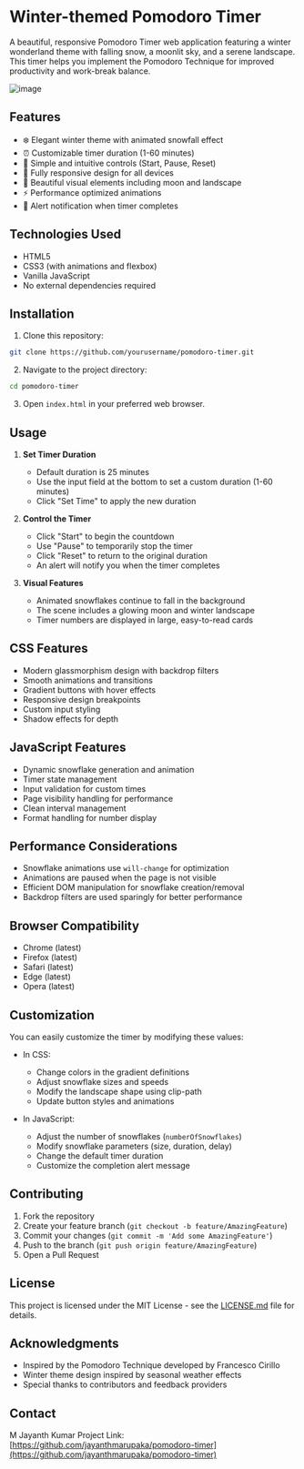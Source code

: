 # Winter-themed Pomodoro Timer

A beautiful, responsive Pomodoro Timer web application featuring a winter wonderland theme with falling snow, a moonlit sky, and a serene landscape. This timer helps you implement the Pomodoro Technique for improved productivity and work-break balance.

![image](https://github.com/user-attachments/assets/9d95376f-a6d1-4b01-920f-20de8526e81b)

## Features

- ❄️ Elegant winter theme with animated snowfall effect
- ⏰ Customizable timer duration (1-60 minutes)
- 🎯 Simple and intuitive controls (Start, Pause, Reset)
- 📱 Fully responsive design for all devices
- 🌙 Beautiful visual elements including moon and landscape
- ⚡ Performance optimized animations
- 🔔 Alert notification when timer completes

## Technologies Used

- HTML5
- CSS3 (with animations and flexbox)
- Vanilla JavaScript
- No external dependencies required

## Installation

1. Clone this repository:
```bash
git clone https://github.com/yourusername/pomodoro-timer.git
```

2. Navigate to the project directory:
```bash
cd pomodoro-timer
```

3. Open `index.html` in your preferred web browser.

## Usage

1. **Set Timer Duration**
   - Default duration is 25 minutes
   - Use the input field at the bottom to set a custom duration (1-60 minutes)
   - Click "Set Time" to apply the new duration

2. **Control the Timer**
   - Click "Start" to begin the countdown
   - Use "Pause" to temporarily stop the timer
   - Click "Reset" to return to the original duration
   - An alert will notify you when the timer completes

3. **Visual Features**
   - Animated snowflakes continue to fall in the background
   - The scene includes a glowing moon and winter landscape
   - Timer numbers are displayed in large, easy-to-read cards

## CSS Features

- Modern glassmorphism design with backdrop filters
- Smooth animations and transitions
- Gradient buttons with hover effects
- Responsive design breakpoints
- Custom input styling
- Shadow effects for depth

## JavaScript Features

- Dynamic snowflake generation and animation
- Timer state management
- Input validation for custom times
- Page visibility handling for performance
- Clean interval management
- Format handling for number display

## Performance Considerations

- Snowflake animations use `will-change` for optimization
- Animations are paused when the page is not visible
- Efficient DOM manipulation for snowflake creation/removal
- Backdrop filters are used sparingly for better performance

## Browser Compatibility

- Chrome (latest)
- Firefox (latest)
- Safari (latest)
- Edge (latest)
- Opera (latest)

## Customization

You can easily customize the timer by modifying these values:

- In CSS:
  - Change colors in the gradient definitions
  - Adjust snowflake sizes and speeds
  - Modify the landscape shape using clip-path
  - Update button styles and animations

- In JavaScript:
  - Adjust the number of snowflakes (`numberOfSnowflakes`)
  - Modify snowflake parameters (size, duration, delay)
  - Change the default timer duration
  - Customize the completion alert message

## Contributing

1. Fork the repository
2. Create your feature branch (`git checkout -b feature/AmazingFeature`)
3. Commit your changes (`git commit -m 'Add some AmazingFeature'`)
4. Push to the branch (`git push origin feature/AmazingFeature`)
5. Open a Pull Request

## License

This project is licensed under the MIT License - see the [LICENSE.md](LICENSE.md) file for details.

## Acknowledgments

- Inspired by the Pomodoro Technique developed by Francesco Cirillo
- Winter theme design inspired by seasonal weather effects
- Special thanks to contributors and feedback providers

## Contact

M Jayanth Kumar
Project Link: [https://github.com/jayanthmarupaka/pomodoro-timer](https://github.com/jayanthmarupaka/pomodoro-timer)
